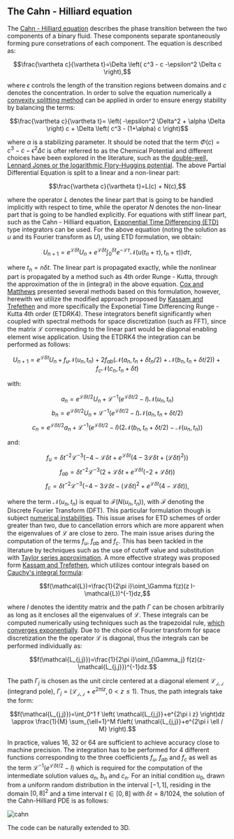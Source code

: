 ## The Cahn - Hilliard equation
The [Cahn - Hilliard equation](https://en.wikipedia.org/wiki/Cahn%E2%80%93Hilliard_equation) describes the phase transition between the two components of a binary fluid. These components separate spontaneously forming pure consetrations of each component. The equation is described as:

$$\frac{\vartheta c}{\vartheta t}=\Delta \left( c^3 - c -\epsilon^2 \Delta c \right),$$

where $\epsilon$ controls the length of the transition regions between domains and $c$ denotes the concentration.
In order to solve the equation numerically a [convexity splitting method](https://onlinelibrary.wiley.com/doi/abs/10.1002/cnm.2597) can be applied in order to ensure energy stability by balancing the terms:

$$\frac{\vartheta c}{\vartheta t}= \left( -\epsilon^2 \Delta^2 + \alpha \Delta \right) c +  \Delta \left( c^3 - (1+\alpha) c  \right)$$

where $\alpha$ is a stabilizing parameter. It should be noted that the term $\Phi(c) = c^3-c-\epsilon^2 \Delta c$ is ofter referred to as the Chemical Potential and different choices have been explored in the literature, such as the [double-well, Lennard Jones or the logarithmic Flory-Huggins potential](https://www.sciencedirect.com/science/article/abs/pii/S0898122123000500). The above Partial Differential Equation is split to a linear and a non-linear part:

$$\frac{\vartheta c}{\vartheta t}=L(c) + N(c),$$

where the operator $L$ denotes the linear part that is going to be handled implicitly with respect to time, while the operator $N$ denotes the non-linear part that is going to be handled explicitly.
For equations with stiff linear part, such as the Cahn -  Hilliard equation, [Exponential Time Differencing (ETD)](https://en.wikipedia.org/wiki/Exponential_integrator) type integrators can be used. For the above equation (noting the solution as $u$ and its Fourier transform as $U$), using ETD formulation, we obtain:

$$U_{n+1}=e^{\mathcal{L}\delta t} U_n + e^{\mathcal{L} \delta t} \int_{0}^{\delta t} e^{-\mathcal{L}\tau} \mathcal{N}(u(t_n+\tau),t_n+\tau)) d\tau,$$

where $t_n=n\delta t.$ The linear part is propagated exactly, while the nonlinear part is propagated by a method such as 4th order Runge - Kutta, through the approximation of the in (integral) in the above equation.
[Cox and Matthews](https://www.sciencedirect.com/science/article/abs/pii/S0021999102969950) presented several methods based on this formulation, however, herewith we utilize the modified approach proposed by [Kassam and Trefethen](https://people.maths.ox.ac.uk/trefethen/publication/PDF/2005_111.pdf) and more specifically the Exponetial Time Differencing Runge - Kutta 4th order (ETDRK4). These integrators benefit significantly when coupled with spectral methods for space discretization (such as FFT), since the matrix $\mathcal{L}$ corresponding to the linear part would be diagonal enabling element wise application. Using the ETDRK4 the integration can be performed as follows:

$$U_{n+1}=e^{\mathcal{L}\delta t}U_{n}+f_u \mathcal{N}(u_n,t_n)+ 2 f_{ab} \left( \mathcal{N}(a_n,t_n+\delta t_n / 2) +\mathcal{N}(b_n,t_n+\delta t /2) \right) + f_c \mathcal{N}(c_n,t_n+\delta t)$$

with:

$$a_n=e^{\mathcal{L}\delta t /2} U_n+\mathcal{L}^{-1} \left( e^{\mathcal{L}\delta t /2} - I \right)\mathcal{N}(u_n,t_n)$$
$$b_n=e^{\mathcal{L}\delta t /2} U_n+\mathcal{L}^{-1} \left( e^{\mathcal{L}\delta t /2} - I \right)\mathcal{N}(a_n,t_n+\delta t /2)$$
$$c_n=e^{\mathcal{L}\delta t /2} a_n+\mathcal{L}^{-1} \left( e^{\mathcal{L}\delta t /2} - I \right)\left(2 \mathcal{N}(b_n,t_n+\delta t /2)-\mathcal{N}(u_n,t_n) \right)$$

and:

$$f_u=\delta t^{-2} \mathcal{L}^{-3} \left( -4 -\mathcal{L}\delta t +e^{\mathcal{L}\delta t} \left( 4-3\mathcal{L}\delta t +(\mathcal{L}\delta t)^2 \right) \right)$$
$$f_{ab}=\delta t^{-2} \mathcal{L}^{-3} \left( 2+\mathcal{L}\delta t + e^{\mathcal{L}\delta t} (-2+\mathcal{L}\delta t) \right)$$
$$f_c=\delta t^{-2} \mathcal{L}^{-3} \left( -4 -3\mathcal{L}\delta t -(\mathcal{L}\delta t)^2 +e^{\mathcal{L}\delta t} (4-\mathcal{L}\delta t) \right),$$

where the term $\mathcal{N}(u_n,t_n)$ is equal to $\mathcal{F}(N(u_n,t_n))$, with $\mathcal{F}$ denoting the Discrete Fourier Transform (DFT).
This particular formulation though is subject [numerical instabilities](https://people.maths.ox.ac.uk/trefethen/publication/PDF/2005_111.pdf). This issue arises for ETD schemes of order greater than two, due to cancellation errors which are more apparent when the eigenvalues of $\mathcal{L}$ are close to zero. The main issue arises during the computation of the terms $f_u$, $f_{ab}$ and $f_c$. This has been tackled in the literature by techniques such as the use of cutoff value and substitution with [Taylor series approximation](https://www.sciencedirect.com/science/article/abs/pii/S0021999102969950). A more effective strategy was proposed form [Kassam and Trefethen](https://people.maths.ox.ac.uk/trefethen/publication/PDF/2005_111.pdf), which utilizes contour integrals based on [Cauchy's integral formula](https://en.wikipedia.org/wiki/Cauchy%27s_integral_formula):

$$f(\mathcal{L})=\frac{1}{2\pi i}\oint_\Gamma f(z)(z I-\mathcal{L})^{-1}dz,$$

where $I$ denotes the identity matrix and the path $\Gamma$ can be chosen arbitrarily as long as it encloses all the eigenvalues of $\mathcal{L}$. These integrals can be computed numerically using techniques such as the trapezoidal rule, [which converges exponentially](https://epubs.siam.org/doi/book/10.1137/1.9780898719598). Due to the choice of Fourier transform for space discretization the the operator $\mathcal{L}$ is diagonal, thus the integrals can be performed individually as:

$$f(\mathcal{L_{j,j}})=\frac{1}{2\pi i}\oint_{\Gamma_j} f(z)(z-\mathcal{L_{j,j}})^{-1}dz.$$

The path $\Gamma_j$ is chosen as the unit circle centered at a diagonal element $\mathcal{L_{j,j}}$ (integrand pole), $\Gamma_j=( \mathcal{L_{j,j}}+e^{2\pi i z},0 < z \leq 1 )$. Thus, the path integrals take the form:

$$f(\mathcal{L_{j,j}})=\int_0^1 f \left( \mathcal{L_{j,j}}+e^{2\pi i z} \right)dz \approx \frac{1}{M} \sum_{\ell=1}^M f\left( \mathcal{L_{j,j}}+e^{2\pi i \ell / M} \right).$$

In practice, values 16, 32 or 64 are sufficient to achieve accuracy close to machine precision. The integration has to be performed for 4 different functions corresponding to the three coefficients $f_u$, $f_{ab}$ and $f_c$ as well as the term $\mathcal{L}^{-1}(e^{\mathcal{L}\delta t/2}-I)$ which is required for the computation of the intermediate solution values $a_n$, $b_n$ and $c_n$.
For an initial condition $u_0$, drawn from a uniform random distribution in the interval $[-1,1]$, residing in the domain $[0,8]^2$ and a time interval $t\in[0,8]$ with $\delta t = 8/1024$, the solution of the Cahn-Hilliard PDE is as follows:

![cahn](https://github.com/cfilelispapadopoulos/Tiny-Examples-of-Computational-Physics/assets/137081674/ba128a49-344a-4fb8-8efa-8c042bdc653b)

The code can be naturally extended to 3D.
